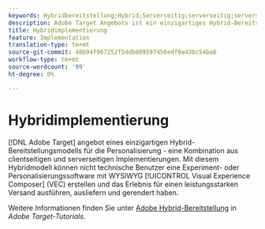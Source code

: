 ```yaml
---
keywords: Hybridbereitstellung;Hybrid;Serverseitig;serverseitig;serverseitig;clientseitig;clientseitig;Hybridimplementierung
description: Adobe Target Angebots ist ein einzigartiges Hybrid-Bereitstellungsmodell für die Personalisierung, die Kombination clientseitiger und serverseitiger Implementierungen.
title: Hybridimplementierung
feature: Implementation
translation-type: tm+mt
source-git-commit: 48b94f967252f5ddb009597456edf0a43bc54ba6
workflow-type: tm+mt
source-wordcount: '99'
ht-degree: 0%

---
```



# Hybridimplementierung

[!DNL Adobe Target] angebot eines einzigartigen Hybrid-Bereitstellungsmodells für die Personalisierung - eine Kombination aus clientseitigen und serverseitigen Implementierungen. Mit diesem Hybridmodell können nicht technische Benutzer eine Experiment- oder Personalisierungssoftware mit WYSIWYG [!UICONTROL Visual Experience Composer] (VEC) erstellen und das Erlebnis für einen leistungsstarken Versand ausführen, ausliefern und gerendert haben.

Weitere Informationen finden Sie unter [Adobe Hybrid-Bereitstellung](https://experienceleague.adobe.com/docs/target-learn/tutorials/implementation/hybrid-deployment.html) in *Adobe Target-Tutorials*.

